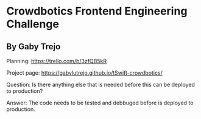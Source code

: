 # Crowdbotics Frontend Engineering Challenge
## By Gaby Trejo

Planning: https://trello.com/b/3zfQB5kR

Project page: https://gabylutrejo.github.io/tSwift-crowdbotics/

Question: Is there anything else that is needed before this can be deployed to production?

Answer: The code needs to be tested and debbuged before is deployed to production.
